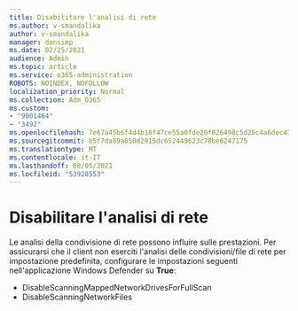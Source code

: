 ```yaml
---
title: Disabilitare l'analisi di rete
ms.author: v-smandalika
author: v-smandalika
manager: dansimp
ms.date: 02/25/2021
audience: Admin
ms.topic: article
ms.service: o365-administration
ROBOTS: NOINDEX, NOFOLLOW
localization_priority: Normal
ms.collection: Adm_O365
ms.custom:
- "9001464"
- "3492"
ms.openlocfilehash: 7e67a45b6f4d4b18f47ce55a0fde20f826498c5d25c4a6dec4311d8fe4c3735f
ms.sourcegitcommit: b5f7da89a650d2915dc652449623c78be6247175
ms.translationtype: MT
ms.contentlocale: it-IT
ms.lasthandoff: 08/05/2021
ms.locfileid: "53928553"
---
```

# <a name="disable-network-scan"></a>Disabilitare l'analisi di rete

Le analisi della condivisione di rete possono influire sulle prestazioni.  Per assicurarsi che il client non eserciti l'analisi delle condivisioni/file di rete per impostazione predefinita, configurare le impostazioni seguenti nell'applicazione Windows Defender su **True**:

- DisableScanningMappedNetworkDrivesForFullScan
- DisableScanningNetworkFiles